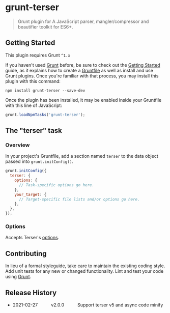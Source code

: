 # grunt-terser

> Grunt plugin for A JavaScript parser, mangler/compressor and beautifier toolkit for ES6+.

## Getting Started

This plugin requires Grunt `^1.x`

If you haven't used [Grunt](http://gruntjs.com/) before, be sure to check out the [Getting Started](http://gruntjs.com/getting-started) guide, as it explains how to create a [Gruntfile](http://gruntjs.com/sample-gruntfile) as well as install and use Grunt plugins. Once you're familiar with that process, you may install this plugin with this command:

```shell
npm install grunt-terser --save-dev
```

Once the plugin has been installed, it may be enabled inside your Gruntfile with this line of JavaScript:

```js
grunt.loadNpmTasks('grunt-terser');
```

## The "terser" task

### Overview

In your project's Gruntfile, add a section named `terser` to the data object passed into `grunt.initConfig()`.

```js
grunt.initConfig({
  terser: {
    options: {
      // Task-specific options go here.
    },
    your_target: {
      // Target-specific file lists and/or options go here.
    },
  },
});
```

### Options

Accepts Terser's [options](https://www.npmjs.com/package/terser#minify-options).

## Contributing

In lieu of a formal styleguide, take care to maintain the existing coding style. Add unit tests for any new or changed functionality. Lint and test your code using [Grunt](http://gruntjs.com/).

## Release History

- 2021-02-27   v2.0.0   Support terser v5 and async code minify
